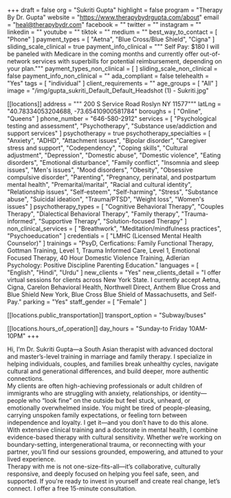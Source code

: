 +++
draft = false
org = "Sukriti Gupta"
highlight = false
program = "Therapy By Dr. Gupta"
website = "https://www.therapybydrgupta.com/about"
email = "heal@therapybydr.com"
facebook = ""
twitter = ""
instagram = ""
linkedin = ""
youtube = ""
tiktok = ""
medium = ""
best_way_to_contact = [ "Phone" ]
payment_types = [ "Aetna", "Blue Cross/Blue Shield", "Cigna" ]
sliding_scale_clinical = true
payment_info_clinical = """
Self Pay: $180
I will be paneled with Medicare in the coming months and currently offer out-of-network services with superbills for potential reimbursement, depending on your plan."""
payment_types_non_clinical = [ ]
sliding_scale_non_clinical = false
payment_info_non_clinical = ""
ada_compliant = false
telehealth = "Yes"
tags = [ "individual" ]
client_requirements = ""
age_groups = [ "All" ]
image = "/img/gupta_sukriti_Default_Default_Headshot (1) - Sukriti.jpg"

[[locations]]
address = """
200 S Service Road
Roslyn NY 11577"""
latLng = "40.78334053204688, -73.65410900581784"
boroughs = [ "Online", "Queens" ]
phone_number = "646-580-2912"
services = [
  "Psychological testing and assessment",
  "Psychotherapy",
  "Substance use/addiction and support services"
]
psychotherapy = true
psychotherapy_specialties = [
  "Anxiety",
  "ADHD",
  "Attachment issues",
  "Bipolar disorder",
  "Caregiver stress and support",
  "Codependency",
  "Coping skills",
  "Cultural adjustment",
  "Depression",
  "Domestic abuse",
  "Domestic violence",
  "Eating disorders",
  "Emotional disturbance",
  "Family conflict",
  "Insomnia and sleep issues",
  "Men's issues",
  "Mood disorders",
  "Obesity",
  "Obsessive compulsive disorder",
  "Parenting",
  "Pregnancy, perinatal, and postpartum mental health",
  "Premarital/marital",
  "Racial and cultural identity",
  "Relationship issues",
  "Self-esteem",
  "Self-harming",
  "Stress",
  "Substance abuse",
  "Suicidal ideation",
  "Trauma/PTSD",
  "Weight loss",
  "Women's issues"
]
psychotherapy_types = [
  "Cognitive Behavioral Therapy",
  "Couples Therapy",
  "Dialectical Behavioral Therapy",
  "Family therapy",
  "Trauma-informed",
  "Supportive Therapy",
  "Solution-focused Therapy"
]
non_clinical_services = [
  "Breathwork",
  "Meditation/mindfulness practices",
  "Psychoeducation"
]
credentials = [ "LMHC (Licensed Mental Health Counselor)" ]
trainings = "PsyD, Cerfications: Family Functional Therapy, Gottman Training, Level 1, Trauma Informed Care, Level 1, Emotional Focused Therapy, 40 Hour Domestic Violence Training, Adlerian Psychology: Positive Discipline Parenting Education."
languages = [ "English", "Hindi", "Urdu" ]
new_clients = "Yes"
new_clients_detail = "I offer virtual sessions for clients across New York State. I currently accept Aetna, Cigna, Carelon Behavioral Health, Northwell Direct, Anthem Blue Cross and Blue Shield New York, Blue Cross Blue Shield of Massachusetts, and Self-Pay."
parking = "Yes"
staff_gender = [ "Female" ]

  [[locations.public_transportation]]
  transport_option = "Subway/buses"

  [[locations.hours_of_operation]]
  day_hours = "Sunday-to Friday 10AM-10PM"
+++

Hi, I’m Dr. Sukriti Gupta—a South Asian therapist with advanced doctoral and master’s-level training in marriage and family therapy. I specialize in helping individuals, couples, and families break unhealthy cycles, navigate cultural and generational differences, and build deeper, more authentic connections. <br>
My clients are often high-achieving professionals or adult children of immigrants who are struggling with anxiety, relationships, or identity—people who “look fine” on the outside but feel stuck, unheard, or emotionally overwhelmed inside. You might be tired of people-pleasing, carrying unspoken family expectations, or feeling torn between independence and loyalty. I get it—and you don’t have to do this alone. <br>
With extensive clinical training and a doctorate in mental health, I combine evidence-based therapy with cultural sensitivity. Whether we’re working on boundary-setting, intergenerational trauma, or reconnecting with your partner, you’ll find our sessions grounded, empowering, and attuned to your lived experience. <br>
Therapy with me is not one-size-fits-all—it’s collaborative, culturally responsive, and deeply focused on helping you feel safe, seen, and supported. If you're ready to invest in yourself and create real change, let’s connect. I offer a free 15-minute consultation. <br>
